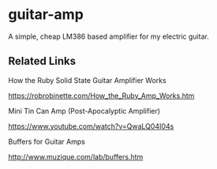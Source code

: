 # guitar-amp

A simple, cheap LM386 based amplifier for my electric guitar.

## Related Links

How the Ruby Solid State Guitar Amplifier Works

https://robrobinette.com/How_the_Ruby_Amp_Works.htm

Mini Tin Can Amp (Post-Apocalyptic Amplifier)

https://www.youtube.com/watch?v=QwaLQ04I04s

Buffers for Guitar Amps

http://www.muzique.com/lab/buffers.htm
